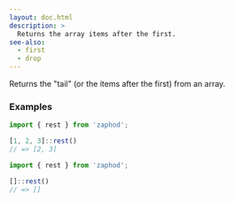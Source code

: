 ```yaml
---
layout: doc.html
description: >
  Returns the array items after the first.
see-also:
  - first
  - drop
---
```


Returns the "tail" (or the items after the first) from an array.

### Examples

```js
import { rest } from 'zaphod';

[1, 2, 3]::rest()
// => [2, 3]
```

```js
import { rest } from 'zaphod';

[]::rest()
// => []
```

